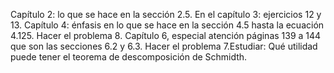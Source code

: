 Capítulo 2: lo que se hace en la sección 2.5. En el capítulo 3: ejercicios 12 y 13. Capítulo 4: énfasis en  lo que se hace en la sección 4.5 hasta la ecuación 4.125. Hacer el problema 8. Capítulo 6, especial atención páginas 139 a 144 que son las secciones 6.2 y 6.3. Hacer el problema 7.Estudiar:  Qué utilidad puede tener el teorema de descomposición de Schmidth.
